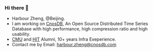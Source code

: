### Hi there 👋
- Harbour Zheng, @Beijing.
- I am working on [CnosDB](https://github.com/cnosdb/cnosdb), An Open Source Distributed Time Series Database with high performance, high compression ratio and high usability.
- [CMU](https://www.cmu.edu/) and [HIT](https://www.hit.edu.cn/) Alumni, 10+ years Infra Exeperience.
- Contact me by Email: harbour.zheng@cnosdb.com 
